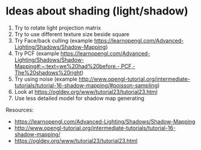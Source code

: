# Ideas about shading (light/shadow)

1. Try to rotate light projection matrix
2. Try to use different texture size beside square
3. Try Face/back culling (example https://learnopengl.com/Advanced-Lighting/Shadows/Shadow-Mapping)
4. Try PCF (example https://learnopengl.com/Advanced-Lighting/Shadows/Shadow-Mapping#:~:text=we%20had%20before.-,PCF,-The%20shadows%20right)
5. Try using noise (example http://www.opengl-tutorial.org/intermediate-tutorials/tutorial-16-shadow-mapping/#poisson-sampling)
6. Look at https://ogldev.org/www/tutorial23/tutorial23.html
7. Use less detailed model for shadow map generating

Resources:
- https://learnopengl.com/Advanced-Lighting/Shadows/Shadow-Mapping
- http://www.opengl-tutorial.org/intermediate-tutorials/tutorial-16-shadow-mapping/
- https://ogldev.org/www/tutorial23/tutorial23.html
